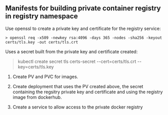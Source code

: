 Manifests for building private container registry in registry namespace
-----------------------------------------------------------------------

Use openssl to create a private key and certificate for the registry service:

    > openssl req -x509 -newkey rsa:4096 -days 365 -nodes -sha256 -keyout certs/tls.key -out certs/tls.crt
   
Uses a secret built from the private key and certificate created:

   > kubectl create secret tls certs-secret --cert=certs/tls.crt --key=certs/tls.key

1) Create PV and PVC for images.

2) Create deployment that uses the PV created above, the secret containing the regsitry private key and certificate and using the registry image from dockerhub.

3) Create a service to allow access to the private docker registry
